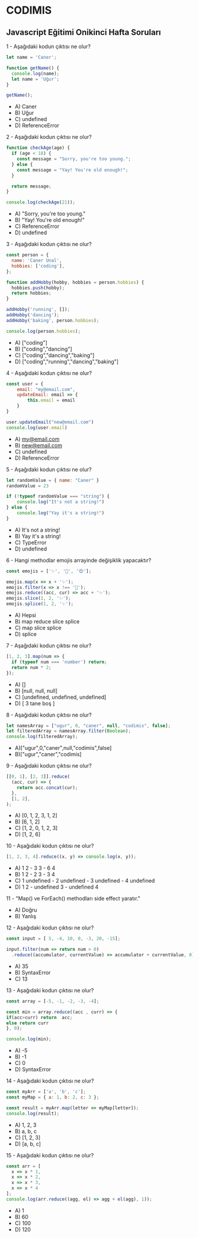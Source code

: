 # CODIMIS 

## Javascript Eğitimi Onikinci Hafta Soruları

1 - Aşağıdaki kodun çıktısı ne olur?
```javascript
let name = 'Caner';

function getName() {
  console.log(name);
  let name = 'Uğur';
}

getName();
```
* A) Caner
* B) Uğur
* C) undefined
* D) ReferenceError

2 - Aşağıdaki kodun çıktısı ne olur?
```javascript
function checkAge(age) {
  if (age < 18) {
    const message = "Sorry, you're too young.";
  } else {
    const message = "Yay! You're old enough!";
  }

  return message;
}

console.log(checkAge(21));
```

* A) "Sorry, you're too young."
* B) "Yay! You're old enough!"
* C) ReferenceError
* D) undefined

3 - Aşağıdaki kodun çıktısı ne olur?

```javascript
const person = {
  name: 'Caner Unal',
  hobbies: ['coding'],
};

function addHobby(hobby, hobbies = person.hobbies) {
  hobbies.push(hobby);
  return hobbies;
}

addHobby('running', []);
addHobby('dancing');
addHobby('baking', person.hobbies);

console.log(person.hobbies);
```

* A) ["coding"]
* B) ["coding","dancing"]
* C) ["coding","dancing","baking"]
* D) ["coding","running","dancing","baking"]

4 - Aşağıdaki kodun çıktısı ne olur?
```javascript
const user = {
	email: "my@email.com",
	updateEmail: email => {
		this.email = email
	}
}

user.updateEmail("new@email.com")
console.log(user.email)
```
* A) my@email.com
* B) new@email.com
* C) undefined
* D) ReferenceError

5 - Aşağıdaki kodun çıktısı ne olur?
```javascript
let randomValue = { name: "Caner" }
randomValue = 23

if (!typeof randomValue === "string") {
	console.log("It's not a string!")
} else {
	console.log("Yay it's a string!")
}
```
* A) It's not a string!
* B) Yay it's a string!
* C) TypeError
* D) undefined

6 - Hangi methodlar emojis arrayinde değişiklik yapacaktır?
```javascript
const emojis = ['✨', '🥑', '😍'];

emojis.map(x => x + '✨');
emojis.filter(x => x !== '🥑');
emojis.reduce((acc, cur) => acc + '✨');
emojis.slice(1, 2, '✨');
emojis.splice(1, 2, '✨');
```
* A) Hepsi
* B) map reduce slice splice
* C) map slice splice
* D) splice

7 - Aşağıdaki kodun çıktısı ne olur?
```javascript
[1, 2, 3].map(num => {
  if (typeof num === 'number') return;
  return num * 2;
});
```

* A) []
* B) [null, null, null]
* C) [undefined, undefined, undefined]
* D) [ 3 tane boş ]

8 - Aşağıdaki kodun çıktısı ne olur?
```javascript
let namesArray = ["ugur", 0, "caner", null, "codimis", false];
let filteredArray = namesArray.filter(Boolean);
console.log(filteredArray);
```

* A)["ugur",0,"caner",null,"codimis",false]
* B)["ugur","caner","codimis]

9 - Aşağıdaki kodun çıktısı ne olur?
```javascript
[[0, 1], [2, 3]].reduce(
  (acc, cur) => {
    return acc.concat(cur);
  },
  [1, 2],
);
```
* A) [0, 1, 2, 3, 1, 2]
* B) [6, 1, 2]
* C) [1, 2, 0, 1, 2, 3]
* D) [1, 2, 6]

10 - Aşağıdaki kodun çıktısı ne olur?
```javascript
[1, 2, 3, 4].reduce((x, y) => console.log(x, y));
```

* A) 1 2 - 3 3 - 6 4
* B) 1 2 - 2 3 - 3 4
* C) 1 undefined - 2 undefined - 3 undefined - 4 undefined
* D) 1 2 - undefined 3 - undefined 4

11 - "Map() ve ForEach() methodları side effect yaratır."

* A) Doğru
* B) Yanlış

12 -  Aşağıdaki kodun çıktısı ne olur?
```javascript
const input = [ 5, -4, 10, 0, -3, 20, -15];

input.filter(num => return num > 0)
  .reduce((accumulator, currentValue) => accumulator + currentValue, 0);
```

* A) 35
* B) SyntaxError
* C) 13

13 - Aşağıdaki kodun çıktısı ne olur?
```javascript
const array = [-5, -1, -2, -3, -4];

const min = array.reduce((acc , curr) => {
if(acc>curr) return  acc; 
else return curr 
}, 0);

console.log(min);
```

* A) -5
* B) -1
* C) 0
* D) SyntaxError

14 - Aşağıdaki kodun çıktısı ne olur?
```javascript
const myArr = ['a', 'b', 'c'];
const myMap = { a: 1, b: 2, c: 3 };

const result = myArr.map(letter => myMap[letter]);
console.log(result);
```

* A) 1, 2, 3
* B) a, b, c
* C) [1, 2, 3] 
* D) [a, b, c]

15 - Aşağıdaki kodun çıktısı ne olur?
```javascript
const arr = [
  x => x * 1,
  x => x * 2,
  x => x * 3,
  x => x * 4
];
console.log(arr.reduce((agg, el) => agg + el(agg), 1));
```

* A) 1
* B) 60
* C) 100
* D) 120